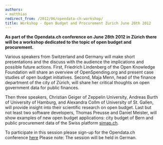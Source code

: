 ```yaml
--- 
authors:
- matthias
redirect_from: /2012/06/opendata-ch-workshop/
title: Workshop - Open Budget and Procurement Zurich June 28th 2012
---
```


**As part of the Opendata.ch conference on June 28th 2012 in Zürich there will be a workshop dedicated to the topic of open budget and procurement.** 

Various speakers from Switzerland and Germany will make short presentations and the discuss with the audience the implications and possible future actions. First, Friedrich Lindenberg of the Open Knowledge Foundation will share an overview of OpenSpending.org and present case studies of open budget initiatives. Second, Maja Menn, head of the finance department of the city of Zürich, will share her critical thoughts on open government data for public finances. 

Then three speakers, Christian Geiger of Zeppelin University, Andreas Burth of University of Hamburg, and Alexandra Collm of University of St. Gallen, will provide insight into their scientific research on open budget. Last but not least two software developers, Thomas Preusse and Daniel Meister, will show examples of new open budget applications: city budget of Bern and public procurement data of the Swiss platform [simap.ch](https://www.simap.ch/shabforms/COMMON/application/applicationGrid.jsp?template=1&view=1&page=/MULTILANGUAGE/simap/content/start.jsp&language=EN).

To participate in this session please sign-up for the Opendata.ch conference [here](http://opendata.ch/2012) Please note: The session will be held in German.

